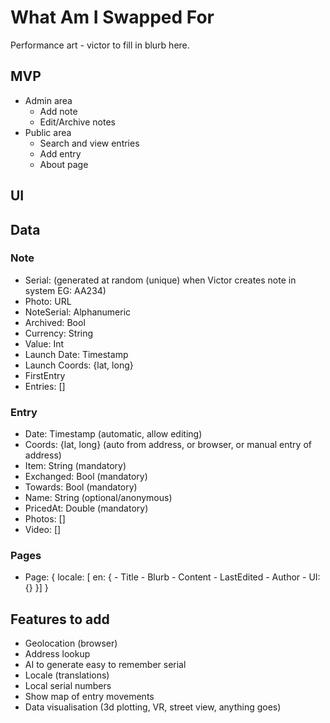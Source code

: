 # What Am I Swapped For

Performance art - victor to fill in blurb here.

## MVP

- Admin area
    - Add note
    - Edit/Archive notes
- Public area
    - Search and view entries
    - Add entry
    - About page

## UI


## Data

### Note
- Serial: (generated at random (unique) when Victor creates note in system EG: AA234)
- Photo: URL
- NoteSerial: Alphanumeric
- Archived: Bool
- Currency: String
- Value: Int
- Launch Date: Timestamp
- Launch Coords: {lat, long}
- FirstEntry
- Entries: []

### Entry
- Date: Timestamp (automatic, allow editing)
- Coords: {lat, long} (auto from address, or browser, or manual entry of address)
- Item: String (mandatory)
- Exchanged: Bool (mandatory)
- Towards: Bool (mandatory)
- Name: String (optional/anonymous)
- PricedAt: Double (mandatory)
- Photos: []
- Video: []

### Pages
- Page: {
    locale: [ en: {
        - Title
        - Blurb
        - Content
        - LastEdited
        - Author
        - UI: {}
    }]
}

## Features to add
- Geolocation (browser)
- Address lookup
- AI to generate easy to remember serial
- Locale (translations)
- Local serial numbers
- Show map of entry movements
- Data visualisation (3d plotting, VR, street view, anything goes)
